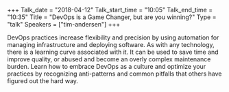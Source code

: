 +++
Talk_date = "2018-04-12"
Talk_start_time = "10:05"
Talk_end_time = "10:35"
Title = "DevOps is a Game Changer, but are you winning?"
Type = "talk"
Speakers = ["tim-andersen"]
+++

DevOps practices increase flexibility and precision by using automation for managing infrastructure and deploying software.  As with any technology, there is a learning curve associated with it.  It can be used to save time and improve quality, or abused and become an overly complex maintenance burden.  Learn how to embrace DevOps as a culture and optimize your practices by recognizing anti-patterns and common pitfalls that others have figured out the hard way.
